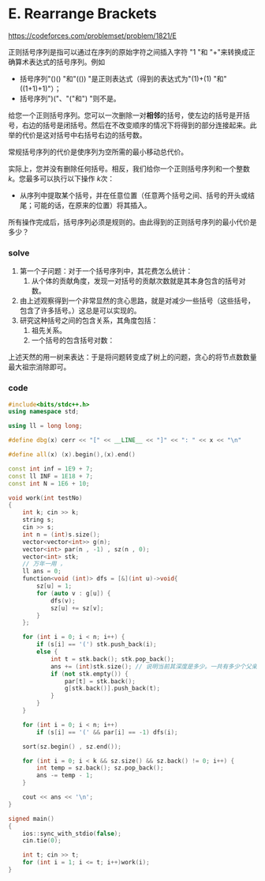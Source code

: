 # E. Rearrange Brackets

https://codeforces.com/problemset/problem/1821/E

正则括号序列是指可以通过在序列的原始字符之间插入字符 "1 "和 "+"来转换成正确算术表达式的括号序列。例如

- 括号序列"()() "和"(()) "是正则表达式（得到的表达式为"(1)+(1) "和"((1+1)+1)"）；
- 括号序列")("、"("和") "则不是。

给您一个正则括号序列。您可以一次删除一对**相邻**的括号，使左边的括号是开括号，右边的括号是闭括号。然后在不改变顺序的情况下将得到的部分连接起来。此举的代价是这对括号中右括号右边的括号数。

常规括号序列的代价是使序列为空所需的最小移动总代价。

实际上，您并没有删除任何括号。相反，我们给你一个正则括号序列和一个整数$k$。您最多可以执行以下操作 $k$次：

- 从序列中提取某个括号，并在任意位置（任意两个括号之间、括号的开头或结尾；可能的话，在原来的位置）将其插入。

所有操作完成后，括号序列必须是规则的。由此得到的正则括号序列的最小代价是多少？

### solve

1. 第一个子问题：对于一个括号序列中，其花费怎么统计：
   1. 从个体的贡献角度，发现一对括号的贡献次数就是其本身包含的括号对数。
2. 由上述观察得到一个非常显然的贪心思路，就是对减少一些括号（这些括号，包含了许多括号。）这总是可以实现的。
3. 研究这种括号之间的包含关系，其角度包括：
   1. 祖先关系。
   2. 一个括号的包含括号对数：

上述天然的用一树来表达：于是将问题转变成了树上的问题，贪心的将节点数数量最大祖宗消除即可。

### code

```cpp
#include<bits/stdc++.h>
using namespace std;

using ll = long long;

#define dbg(x) cerr << "[" << __LINE__ << "]" << ": " << x << "\n"

#define all(x) (x).begin(),(x).end()

const int inf = 1E9 + 7;
const ll INF = 1E18 + 7;
const int N = 1E6 + 10;

void work(int testNo)
{
	int k; cin >> k;
	string s;
	cin >> s;
	int n = (int)s.size();
	vector<vector<int>> g(n);
	vector<int> par(n , -1) , sz(n , 0);
	vector<int> stk;
	// 万年一用 ，
	ll ans = 0;
	function<void (int)> dfs = [&](int u)->void{
		sz[u] = 1;
		for (auto v : g[u]) {
			dfs(v);
			sz[u] += sz[v];
		}
	};

	for (int i = 0; i < n; i++) {
		if (s[i] == '(') stk.push_back(i);
		else {
			int t = stk.back(); stk.pop_back();
			ans += (int)stk.size(); // 说明当前其深度是多少。一共有多少个父亲。
			if (not stk.empty()) {
				par[t] = stk.back();
				g[stk.back()].push_back(t);
			}
		}
	}

	for (int i = 0; i < n; i++)
		if (s[i] == '(' && par[i] == -1) dfs(i);

	sort(sz.begin() , sz.end());

	for (int i = 0; i < k && sz.size() && sz.back() != 0; i++) {
		int temp = sz.back(); sz.pop_back();
		ans -= temp - 1;
	}

	cout << ans << '\n';
}

signed main()
{
	ios::sync_with_stdio(false);
	cin.tie(0);

	int t; cin >> t;
	for (int i = 1; i <= t; i++)work(i);
}
```

